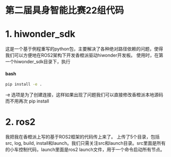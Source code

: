 # 第二届具身智能比赛22组代码
# 1. hiwonder_sdk
  这是一个基于例程重写的python包，主要解决了各种绝对路径依赖的问题，使得我们可以方便地在ROS2架构下开发香橙派驱动hiwonder开发板。
  使用时，在第一个hiwonder_sdk目录下，执行
#### bash
```bash
pip install -e .
```
  -e 选项是为了创建连接，这样如果出现了问题我们可以直接修改香橙派本地源码而不用再次 pip install
# 2. ros2
  我把我在香橙派上写的基于ROS2框架的代码传上来了。
  上传了5个目录，包括src, log, build, install和launch。我们只需关注src和launch目录。src里面是所有的小车控制代码，launch里面是ros2 launch文件，用于一个命令启动所有节点。
